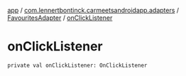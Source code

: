 [app](../../index.md) / [com.lennertbontinck.carmeetsandroidapp.adapters](../index.md) / [FavouritesAdapter](index.md) / [onClickListener](./on-click-listener.md)

# onClickListener

`private val onClickListener: OnClickListener`